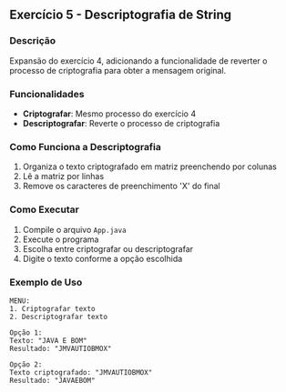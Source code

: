 ## Exercício 5 - Descriptografia de String

### Descrição
Expansão do exercício 4, adicionando a funcionalidade de reverter o processo de criptografia para obter a mensagem original.

### Funcionalidades
- **Criptografar**: Mesmo processo do exercício 4
- **Descriptografar**: Reverte o processo de criptografia

### Como Funciona a Descriptografia
1. Organiza o texto criptografado em matriz preenchendo por colunas
2. Lê a matriz por linhas
3. Remove os caracteres de preenchimento 'X' do final

### Como Executar
1. Compile o arquivo `App.java`
2. Execute o programa
3. Escolha entre criptografar ou descriptografar
4. Digite o texto conforme a opção escolhida

### Exemplo de Uso
```
MENU:
1. Criptografar texto
2. Descriptografar texto

Opção 1:
Texto: "JAVA E BOM"
Resultado: "JMVAUTIOBMOX"

Opção 2:
Texto criptografado: "JMVAUTIOBMOX"
Resultado: "JAVAEBOM"
```
